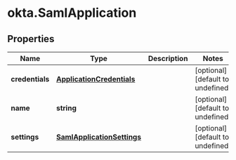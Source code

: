 # okta.SamlApplication

## Properties

Name | Type | Description | Notes
------------ | ------------- | ------------- | -------------
**credentials** | [**ApplicationCredentials**](ApplicationCredentials.md) |  | [optional] [default to undefined]
**name** | **string** |  | [optional] [default to undefined]
**settings** | [**SamlApplicationSettings**](SamlApplicationSettings.md) |  | [optional] [default to undefined]

